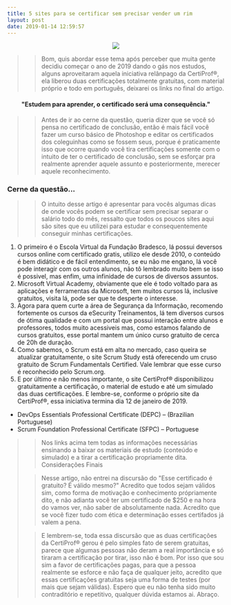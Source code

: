 ```yaml
---
title: 5 sites para se certificar sem precisar vender um rim
layout: post
date: 2019-01-14 12:59:57
---
```

<center><img style=" max-width: 75%;" src="https://media.licdn.com/media/gcrc/dms/image/C4E12AQFU5zORJkYPkA/article-cover_image-shrink_600_2000/0?e=1553126400&v=beta&t=qbEArE4dJT0ofXZz3hdg4hQpzE42iQd-bpuav2AozxY"></center>

>> Bom, quis abordar esse tema após perceber que muita gente decidiu começar o ano de 2019 dando o gás nos estudos, alguns aproveitaram aquela iniciativa relânpago da CertiProf®, ela liberou duas  certificações totalmente gratuitas, com material próprio e todo em português, deixarei os links  no final do artigo.

#### <center>"Estudem para aprender, o certificado será uma consequência."</center>

>> Antes de ir ao cerne da questão, queria dizer que se você só pensa no certificado de conclusão, então é mais fácil você fazer um curso básico de Photoshop e editar os certificados dos coleguinhas como se fossem seus, porque é praticamente isso que ocorre quando você tira certificações somente com o intuito de ter o certificado de conclusão, sem se esforçar pra realmente aprender aquele assunto e posteriormente, merecer aquele reconhecimento.
### Cerne da questão...
>
>> O intuito desse artigo é apresentar para vocês algumas dicas de onde vocês podem se certificar sem precisar separar o salário todo do mês, ressalto que todos os poucos sites aqui são sites que eu utilizei para estudar e consequentemente conseguir minhas certificações.
>
1. O primeiro é o Escola Virtual da Fundação Bradesco, lá possui deversos cursos online com certificado gratis, utilizo ele desde 2010, o conteúdo é bem didático e de fácil entendimento, se eu não me engano, lá você pode interagir com os outros alunos, não tô lembrado muito bem se isso é possivel, mas enfim, uma infinidade de cursos de diversos assuntos.
2. Microsoft Virtual Academy, obviamente que ele é todo voltado para as aplicações e ferramentas da Microsoft, tem muitos cursos lá, inclusive gratuitos, visita lá, pode ser que te desperte o interesse.
3. Agora para quem curte a área de Segurança da Informação, recomendo fortemente os cursos da eSecurity Treinamentos, lá tem diversos cursos de ótima qualidade e com um portal que possui interação entre alunos e professores, todos muito acessiveis mas, como estamos falando de cursos gratuitos, esse portal mantem um único curso gratuito de cerca de 20h de duração.
4. Como sabemos, o Scrum está em alta no mercado, caso queira se atualizar gratuitamente, o site Scrum Study está oferecendo um cruso gratuito de Scrum Fundamentals Certified. Vale lembrar que esse curso é reconhecido pelo Scrum.org.
5. E por último e não menos importante, o site CertiProf® disponibilizou gratuitamente a certificação, o material de estudo e até um simulado das duas certificações. E lembre-se, conforme o próprio site da CertiProf®, essa iniciativa termina dia 12 de janeiro de 2019.
* DevOps Essentials Professional Certificate (DEPC) – (Brazilian Portuguese)
* Scrum Foundation Professional Certificate (SFPC) – Portuguese

>> Nos links acima tem todas as informações necessárias ensinando a baixar os materiais de estudo (conteúdo e simulado) e a tirar a certificação propriamente dita.
Considerações Finais
>
>> Nesse artigo, não entrei na discursão do "Esse certificado é gratuito? É válido mesmo?" Acredito que todos sejam válidos sim, como forma de motivação e conhecimento própriamente dito, e não adianta você ter um certificado de $250 e na hora do vamos ver, não saber de absolutamente nada. Acredito que se você fizer tudo com ética e determinação esses certifados já valem a pena.
>
>> E lembrem-se, toda essa discursão que as duas certificações da CertiProf® gerou é pelo simples fato de serem gratuitas, parece que algumas pessoas não deram a real importância e só tiraram a certificação por tirar, isso não é bom. Por isso que sou sim a favor de certificações pagas, para que a pessoa realmente se esforce e não faça de qualquer jeito, acredito que essas certificações gratuitas seja uma forma de testes (por mais que sejam válidas). Espero que eu não tenha sido muito contraditório e repetitivo, qualquer dúvida estamos ai. Abraço.
